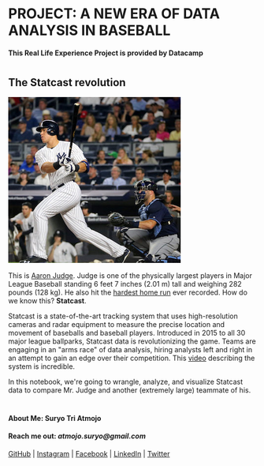 # PROJECT: A NEW ERA OF DATA ANALYSIS IN BASEBALL

#### This Real Life Experience Project is provided by Datacamp
#

## The Statcast revolution

![Aaron Judge](images/judge_wide.jpg)

This is [Aaron Judge](https://en.wikipedia.org/wiki/Aaron_Judge). Judge is one of the physically largest players in Major League Baseball standing 6 feet 7 inches (2.01 m) tall and weighing 282 pounds (128 kg). He also hit the [hardest home run](https://www.mlb.com/news/aaron-judge-sets-statcast-exit-velocity-record-c235640846) ever recorded. How do we know this? __Statcast__.

Statcast is a state-of-the-art tracking system that uses high-resolution cameras and radar equipment to measure the precise location and movement of baseballs and baseball players. Introduced in 2015 to all 30 major league ballparks, Statcast data is revolutionizing the game. Teams are engaging in an "arms race" of data analysis, hiring analysts left and right in an attempt to gain an edge over their competition. This [video](https://www.youtube.com/watch?v=9rOKGKhQe8U) describing the system is incredible.

In this notebook, we're going to wrangle, analyze, and visualize Statcast data to compare Mr. Judge and another (extremely large) teammate of his.

#
#### About Me: Suryo Tri Atmojo
#### Reach me out: _atmojo.suryo@gmail.com_

[GitHub](https://github.com/suryotriatmojo)
|
[Instagram](https://www.instagram.com/suryotriatmojo/)
|
[Facebook](https://www.facebook.com/suryo.t.atmojo)
|
[LinkedIn](https://www.linkedin.com/in/suryo-tri-atmojo-3ab69a85/)
|
[Twitter](https://twitter.com/suryota)